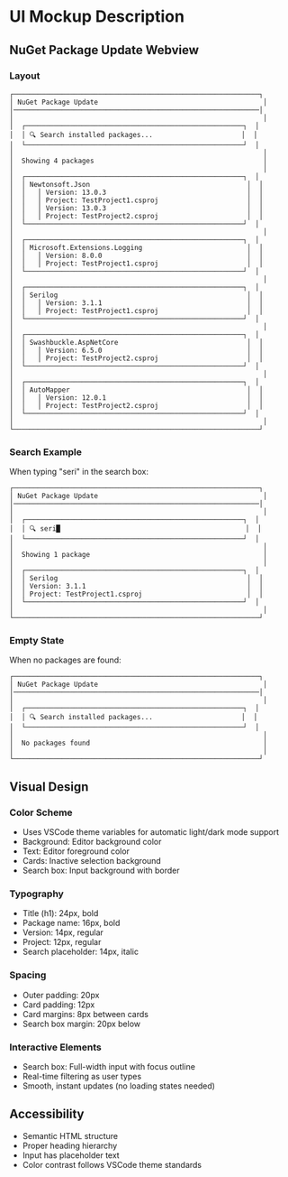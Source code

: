 # UI Mockup Description

## NuGet Package Update Webview

### Layout

```
┌─────────────────────────────────────────────────────────────┐
│ NuGet Package Update                                         │
│─────────────────────────────────────────────────────────────│
│                                                              │
│  ┌──────────────────────────────────────────────────────┐  │
│  │ 🔍 Search installed packages...                      │  │
│  └──────────────────────────────────────────────────────┘  │
│                                                              │
│  Showing 4 packages                                          │
│                                                              │
│  ┌──────────────────────────────────────────────────────┐  │
│  │ Newtonsoft.Json                                       │  │
│  │   │ Version: 13.0.3                                   │  │
│  │   │ Project: TestProject1.csproj                      │  │
│  │   │ Version: 13.0.3                                   │  │
│  │   │ Project: TestProject2.csproj                      │  │
│  └──────────────────────────────────────────────────────┘  │
│                                                              │
│  ┌──────────────────────────────────────────────────────┐  │
│  │ Microsoft.Extensions.Logging                          │  │
│  │   │ Version: 8.0.0                                    │  │
│  │   │ Project: TestProject1.csproj                      │  │
│  └──────────────────────────────────────────────────────┘  │
│                                                              │
│  ┌──────────────────────────────────────────────────────┐  │
│  │ Serilog                                               │  │
│  │   │ Version: 3.1.1                                    │  │
│  │   │ Project: TestProject1.csproj                      │  │
│  └──────────────────────────────────────────────────────┘  │
│                                                              │
│  ┌──────────────────────────────────────────────────────┐  │
│  │ Swashbuckle.AspNetCore                                │  │
│  │   │ Version: 6.5.0                                    │  │
│  │   │ Project: TestProject2.csproj                      │  │
│  └──────────────────────────────────────────────────────┘  │
│                                                              │
│  ┌──────────────────────────────────────────────────────┐  │
│  │ AutoMapper                                            │  │
│  │   │ Version: 12.0.1                                   │  │
│  │   │ Project: TestProject2.csproj                      │  │
│  └──────────────────────────────────────────────────────┘  │
│                                                              │
└─────────────────────────────────────────────────────────────┘
```

### Search Example

When typing "seri" in the search box:

```
┌─────────────────────────────────────────────────────────────┐
│ NuGet Package Update                                         │
│─────────────────────────────────────────────────────────────│
│                                                              │
│  ┌──────────────────────────────────────────────────────┐  │
│  │ 🔍 seri█                                              │  │
│  └──────────────────────────────────────────────────────┘  │
│                                                              │
│  Showing 1 package                                           │
│                                                              │
│  ┌──────────────────────────────────────────────────────┐  │
│  │ Serilog                                               │  │
│  │ Version: 3.1.1                                        │  │
│  │ Project: TestProject1.csproj                          │  │
│  └──────────────────────────────────────────────────────┘  │
│                                                              │
└─────────────────────────────────────────────────────────────┘
```

### Empty State

When no packages are found:

```
┌─────────────────────────────────────────────────────────────┐
│ NuGet Package Update                                         │
│─────────────────────────────────────────────────────────────│
│                                                              │
│  ┌──────────────────────────────────────────────────────┐  │
│  │ 🔍 Search installed packages...                      │  │
│  └──────────────────────────────────────────────────────┘  │
│                                                              │
│  No packages found                                           │
│                                                              │
└─────────────────────────────────────────────────────────────┘
```

## Visual Design

### Color Scheme

- Uses VSCode theme variables for automatic light/dark mode support
- Background: Editor background color
- Text: Editor foreground color
- Cards: Inactive selection background
- Search box: Input background with border

### Typography

- Title (h1): 24px, bold
- Package name: 16px, bold
- Version: 14px, regular
- Project: 12px, regular
- Search placeholder: 14px, italic

### Spacing

- Outer padding: 20px
- Card padding: 12px
- Card margins: 8px between cards
- Search box margin: 20px below

### Interactive Elements

- Search box: Full-width input with focus outline
- Real-time filtering as user types
- Smooth, instant updates (no loading states needed)

## Accessibility

- Semantic HTML structure
- Proper heading hierarchy
- Input has placeholder text
- Color contrast follows VSCode theme standards
